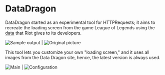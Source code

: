 # DataDragon

DataDragon started as an experimental tool for HTTPRequests; it aims to recreate the loading screen from the game League of Legends using the [data](https://developer.riotgames.com/docs/lol#data-dragon) that Riot gives to its developers.

![Sample output](https://i.imgur.com/7jz7Skb.jpg) | ![Original picture](https://i.imgur.com/D05u3lA.jpg)

This tool lets you customize your own "loading screen," and it uses all images from the Data Dragon site, hence, the latest version is always used.

![Main](https://i.imgur.com/ng83Fej.jpg) | ![Configuration](https://i.imgur.com/f7WlrnU.jpg)